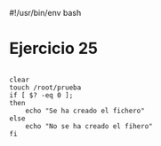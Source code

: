 #!/usr/bin/env bash
# Ejercicio 25
<pre>
<code>
clear
touch /root/prueba
if [ $? -eq 0 ];
then
	echo "Se ha creado el fichero"
else
	echo "No se ha creado el fihero"
fi
</pre>
</code>
